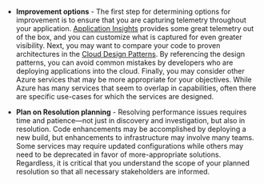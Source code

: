 - **Improvement options** - The first step for determining options for improvement is to ensure that you are capturing telemetry throughout your application. [Application Insights](https://docs.microsoft.com/azure/azure-monitor/app/app-insights-overview) provides some great telemetry out of the box, and you can customize what is captured for even greater visibility. Next, you may want to compare your code to proven architectures in the [Cloud Design Patterns](../../patterns/index-patterns). By referencing the design patterns, you can avoid common mistakes by developers who are deploying applications into the cloud. Finally, you may consider other Azure services that may be more appropriate for your objectives. While Azure has many services that seem to overlap in capabilities, often there are specific use-cases for which the services are designed.

- **Plan on Resolution planning** - Resolving performance issues requires time and patience&mdash;not just in discovery and investigation, but also in resolution. Code enhancements may be accomplished by deploying a new build, but enhancements to infrastructure may involve many teams. Some services may require updated configurations while others may need to be deprecated in favor of more-appropriate solutions. Regardless, it is critical that you understand the scope of your planned resolution so that all necessary stakeholders are informed.